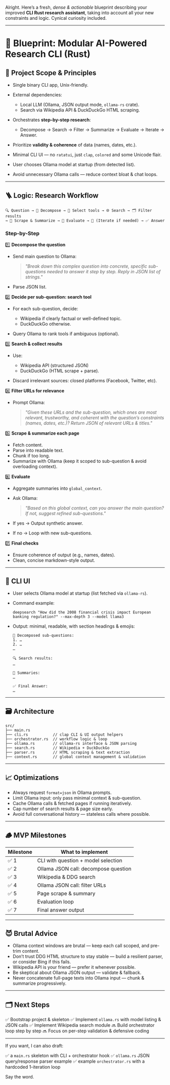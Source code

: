 Alright. Here’s a fresh, *dense & actionable* blueprint describing your improved **CLI Rust research assistant**, taking into account all your new constraints and logic. Cynical curiosity included.

---

# 📝 **Blueprint: Modular AI-Powered Research CLI (Rust)**

## 🎯 **Project Scope & Principles**

* Single binary CLI app, Unix-friendly.
* External dependencies:

  * Local LLM (Ollama, JSON output mode, `ollama-rs` crate).
  * Search via Wikipedia API & DuckDuckGo HTML scraping.
* Orchestrates **step-by-step research**:

  * Decompose → Search → Filter → Summarize → Evaluate → Iterate → Answer.
* Prioritize **validity & coherence** of data (names, dates, etc.).
* Minimal CLI UI — no `ratatui`, just `clap`, `colored` and some Unicode flair.
* User chooses Ollama model at startup (from detected list).
* Avoid unnecessary Ollama calls — reduce context bloat & chat loops.

---

## 🪜 **Logic: Research Workflow**

```
🔍 Question → 🤔 Decompose → 🧭 Select tools → 🌐 Search → 🗂️ Filter results 
→ 📄 Scrape & Summarize → 🧠 Evaluate → 🧩 (Iterate if needed) → ✅ Answer
```

### Step-by-Step

1️⃣ **Decompose the question**

* Send main question to Ollama:

  > *"Break down this complex question into concrete, specific sub-questions needed to answer it step by step. Reply in JSON list of strings."*
* Parse JSON list.

2️⃣ **Decide per sub-question: search tool**

* For each sub-question, decide:

  * Wikipedia if clearly factual or well-defined topic.
  * DuckDuckGo otherwise.
* Query Ollama to rank tools if ambiguous (optional).

3️⃣ **Search & collect results**

* Use:

  * Wikipedia API (structured JSON)
  * DuckDuckGo (HTML scrape + parse).
* Discard irrelevant sources: closed platforms (Facebook, Twitter, etc).

4️⃣ **Filter URLs for relevance**

* Prompt Ollama:

  > *"Given these URLs and the sub-question, which ones are most relevant, trustworthy, and coherent with the question’s constraints (names, dates, etc.)? Return JSON of relevant URLs & titles."*

5️⃣ **Scrape & summarize each page**

* Fetch content.
* Parse into readable text.
* Chunk if too long.
* Summarize with Ollama (keep it scoped to sub-question & avoid overloading context).

6️⃣ **Evaluate**

* Aggregate summaries into `global_context`.
* Ask Ollama:

  > *"Based on this global context, can you answer the main question? If not, suggest refined sub-questions."*
* If yes → Output synthetic answer.
* If no → Loop with new sub-questions.

7️⃣ **Final checks**

* Ensure coherence of output (e.g., names, dates).
* Clean, concise markdown-style output.

---

## 🧩 **CLI UI**

* User selects Ollama model at startup (list fetched via `ollama-rs`).
* Command example:

  ```
  deepsearch "How did the 2008 financial crisis impact European banking regulation?" --max-depth 3 --model llama3
  ```
* Output: minimal, readable, with section headings & emojis:

  ```
  🧩 Decomposed sub-questions:
  1. …
  2. …
  …

  🔍 Search results:
  …

  📄 Summaries:
  …

  ✅ Final Answer:
  …
  ```

---

## 🗃️ **Architecture**

```
src/
├── main.rs
├── cli.rs           // clap CLI & UI output helpers
├── orchestrator.rs  // workflow logic & loop
├── ollama.rs        // ollama-rs interface & JSON parsing
├── search.rs        // Wikipedia + DuckDuckGo
├── parser.rs        // HTML scraping & text extraction
├── context.rs       // global context management & validation
```

---

## 📈 **Optimizations**

* Always request `format=json` in Ollama prompts.
* Limit Ollama input: only pass minimal context & sub-question.
* Cache Ollama calls & fetched pages if running iteratively.
* Cap number of search results & page size early.
* Avoid full conversational history — stateless calls where possible.

---

## 🪵 **MVP Milestones**

| Milestone | What to implement                    |
| --------- | ------------------------------------ |
| ✅ 1       | CLI with question + model selection  |
| ✅ 2       | Ollama JSON call: decompose question |
| ✅ 3       | Wikipedia & DDG search               |
| ✅ 4       | Ollama JSON call: filter URLs        |
| ✅ 5       | Page scrape & summary                |
| ✅ 6       | Evaluation loop                      |
| ✅ 7       | Final answer output                  |

---

## 😈 **Brutal Advice**

* Ollama context windows are brutal — keep each call scoped, and pre-trim content.
* Don’t trust DDG HTML structure to stay stable — build a resilient parser, or consider Bing if this fails.
* Wikipedia API is your friend — prefer it whenever possible.
* Be skeptical about Ollama JSON output — validate & fallback.
* Never concatenate full-page texts into Ollama input — chunk & summarize progressively.

---

## 🗂️ **Next Steps**

✅ Bootstrap project & skeleton
✅ Implement `ollama.rs` with model listing & JSON calls
✅ Implement Wikipedia search module
🔜 Build orchestrator loop step by step
🔜 Focus on per-step validation & defensive coding

---

If you want, I can also draft:

✅ a `main.rs` skeleton with CLI + orchestrator hook
✅ `ollama.rs` JSON query/response parser example
✅ example `orchestrator.rs` with a hardcoded 1-iteration loop

Say the word.
